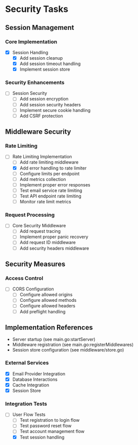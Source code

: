 # Security Tasks

## Session Management
### Core Implementation
- [x] Session Handling
  - [x] Add session cleanup
  - [x] Add session timeout handling
  - [x] Implement session store

### Security Enhancements
- [ ] Session Security
  - [ ] Add session encryption
  - [ ] Add session security headers
  - [ ] Implement secure cookie handling
  - [ ] Add CSRF protection

## Middleware Security
### Rate Limiting
- [ ] Rate Limiting Implementation
  - [ ] Add rate limiting middleware
  - [x] Add error handling to rate limiter
  - [ ] Configure limits per endpoint
  - [ ] Add metrics collection
  - [ ] Implement proper error responses
  - [ ] Test email service rate limiting
  - [ ] Test API endpoint rate limiting
  - [ ] Monitor rate limit metrics

### Request Processing
- [ ] Core Security Middleware
  - [ ] Add request tracing
  - [ ] Implement proper panic recovery
  - [ ] Add request ID middleware
  - [ ] Add security headers middleware

## Security Measures

### Access Control
- [ ] CORS Configuration
  - [ ] Configure allowed origins
  - [ ] Configure allowed methods
  - [ ] Configure allowed headers
  - [ ] Add preflight handling

## Implementation References
- Server startup (see main.go:startServer)
- Middleware registration (see main.go:registerMiddlewares)
- Session store configuration (see middleware/store.go)

### External Services
- [x] Email Provider Integration
- [x] Database Interactions
- [x] Cache Integration
- [x] Session Store

### Integration Tests
- [ ] User Flow Tests
  - [ ] Test registration to login flow
  - [ ] Test password reset flow
  - [ ] Test account management flow
  - [x] Test session handling
